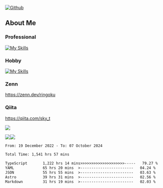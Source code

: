 [![Github](https://img.shields.io/github/followers/skyt-a?label=Follow&style=social)](https://github.com/skyt-a)

## About Me
### Professional
[![My Skills](https://skillicons.dev/icons?i=react,ts,js,nodejs,java,graphql,firebase,githubactions&theme=light)](https://skillicons.dev)
### Hobby
[![My Skills](https://skillicons.dev/icons?i=unity,rust,py&theme=light)](https://skillicons.dev)

### Zenn
https://zenn.dev/ringoku
### Qiita
https://qiita.com/sky_t


![](https://github-profile-summary-cards.vercel.app/api/cards/profile-details?username=skyt-a&theme=default)

![](https://github-profile-summary-cards.vercel.app/api/cards/repos-per-language?username=skyt-a&theme=default)![](https://github-profile-summary-cards.vercel.app/api/cards/stats?username=RinGoku&theme=default)

<!--START_SECTION:waka-->

```txt
From: 19 December 2022 - To: 07 October 2024

Total Time: 1,541 hrs 57 mins

TypeScript       1,222 hrs 14 mins>>>>>>>>>>>>>>>>>>>>-----   79.27 %
YAML             65 hrs 20 mins  >------------------------   04.24 %
JSON             55 hrs 55 mins  >------------------------   03.63 %
Astro            39 hrs 31 mins  >------------------------   02.56 %
Markdown         31 hrs 19 mins  >------------------------   02.03 %
```

<!--END_SECTION:waka-->

